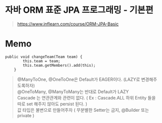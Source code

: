 # 자바 ORM 표준 JPA 프로그래밍 - 기본편
> https://www.inflearn.com/course/ORM-JPA-Basic

# Memo
```
public void changeTeam(Team team) {
        this.team = team;
        this.team.getMembers().add(this);
    }
```
> @ManyToOne, @OneToOne은 Default가 EAGER이다. (LAZY로 변경해주도록하자)  
@OneToMany, @ManyToMany는 반대로 Default가 LAZY  
> Cascade 는 연관관계와 관련이 없다. ( Ex : Cascade.ALL 하위 Entity 들을 따로 set 해주지 않아도 persist 된다. )  
> 값 타입은 불변으로 만들어주자 ( 무분별한 Setter는 금지, @Builder 또는 private )
